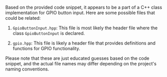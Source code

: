 Based on the provided code snippet, it appears to be a part of a C++ class implementation for GPIO button input. Here are some possible files that could be related:

1. `GpioButtonInput.hpp`: This file is most likely the header file where the class `GpioButtonInput` is declared.

2. `gpio.hpp`: This file is likely a header file that provides definitions and functions for GPIO functionality.

Please note that these are just educated guesses based on the code snippet, and the actual file names may differ depending on the project's naming conventions.